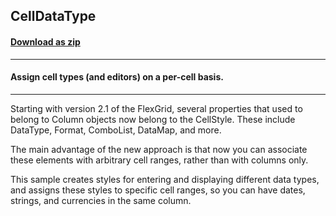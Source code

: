## CellDataType
#### [Download as zip](https://grapecity.github.io/DownGit/#/home?url=https://github.com/GrapeCity/ComponentOne-WinForms-Samples/tree/master/NetFramework\FlexGrid\VB\CellDataType)
____
#### Assign cell types (and editors) on a per-cell basis.
____
Starting with version 2.1 of the FlexGrid, several properties that used to belong to Column objects now belong to the CellStyle. These include DataType, Format, ComboList, DataMap, and more. 

The main advantage of the new approach is that now you can associate these elements with arbitrary cell ranges, rather than with columns only. 

This sample creates styles for entering and displaying different data types, and assigns these styles to specific cell ranges, so you can have dates, strings, and currencies in the same column. 